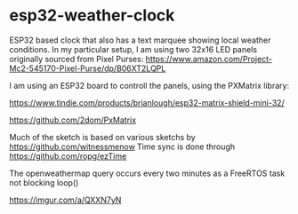 # esp32-weather-clock
ESP32 based clock that also has a text marquee showing local weather conditions.  In my particular setup, I am using two 32x16 LED panels originally sourced from Pixel Purses: https://www.amazon.com/Project-Mc2-545170-Pixel-Purse/dp/B06XT2LQPL

I am using an ESP32 board to controll the panels, using the PXMatrix library: 

https://www.tindie.com/products/brianlough/esp32-matrix-shield-mini-32/

https://github.com/2dom/PxMatrix

Much of the sketch is based on various sketchs by https://github.com/witnessmenow
Time sync is done through https://github.com/ropg/ezTime

The openweathermap query occurs every two minutes as a FreeRTOS task not blocking loop()

https://imgur.com/a/QXXN7yN
